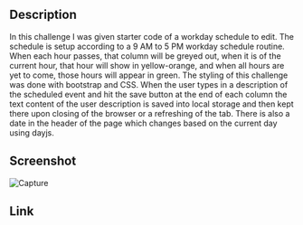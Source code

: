 ## Description
  In this challenge I was given starter code of a workday schedule to edit. The schedule is setup according to a 9 AM to 5 PM workday schedule routine. When each hour passes, that column will be greyed out, when it is of the current hour, that hour will show in yellow-orange, and when all hours are yet to come, those hours will appear in green. The styling of this challenge was done with bootstrap and CSS. When the user types in a description of the scheduled event and hit the save button at the end of each column the text content of the user description is saved into local storage and then kept there upon closing of the browser or a refreshing of the tab. There is also a date in the header of the page which changes based on the current day using dayjs.

  ## Screenshot
![Capture](https://github.com/Goobergreve09/js-workday-schedule/assets/143923830/7a52f6f7-aea7-4ceb-b958-1c0ab450e1db)

## Link
